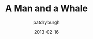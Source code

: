 ---
layout: post
author: patdryburgh
title: A Man and a Whale
url_title: a-man-and-a-whale
date: 2013-02-16
old_entry_id: 547
photo: http://farm9.staticflickr.com/8094/8480306312_0ee473ac4e_b.jpg
flickr-link: http://www.flickr.com/photos/patdryburgh/8480306312/
---